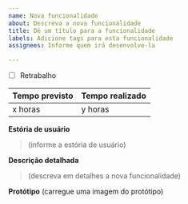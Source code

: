 ```yaml
---
name: Nova funcionalidade
about: Descreva a nova funcionalidade
title: Dê um título para a funcionalidade
labels: Adicione tags para esta funcionalidade
assignees: Informe quem irá desenvolve-la

---
```


- [ ] Retrabalho

| Tempo previsto | Tempo realizado |
| ---      | ---       |
| x horas | y horas |
 

**Estória de usuário**
> (informe a estória de usuário)

**Descrição detalhada**
> (descreva em detalhes a nova funcionalidade)


**Protótipo**
(carregue uma imagem do protótipo)
